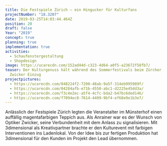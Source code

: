 ```yaml
---
title: Die Festspiele Zürich – ein Hingucker für Kulturfans
projectNumber: "18.3207"
date: 2019-03-25T14:03:44.464Z
position: 20
draft: false
Year: "2019"
concept: true
planning: true
implementation: true
activities:
  - Schaufenstergestaltung
  - Shopdesign
image: https://ucarecdn.com/152ad44d-c323-4d64-a0f5-a23672f58fb7/
teaser: Der Kulturgenuss hält während des Sommerfestivals beim Zürcher Optiker
  Zwicker Einzug
projectpictures:
  - https://ucarecdn.com/048224f2-7200-48ab-9a5f-314eb995989f/
  - https://ucarecdn.com/04284afb-e71b-4550-abc1-d2225e45dd3a/
  - https://ucarecdn.com/f3c4e2ec-a5f4-4cfc-bda2-b47bc6ded146/
  - https://ucarecdn.com/f7094ec8-7614-4409-9bf4-ef68e9e1b3e7/
---
```

Anlässlich der Festspiele Zürich legten die Veranstalter im Münsterhof einen auffällig magentafarbigen Teppich aus. Als Anrainer war es der Wunsch von Optiker Zwicker, seine Verbundenheit mit dem Anlass zu signalisieren. Mit 3dimensional als Kreativpartner brachte er den Kulturevent mit farbigen Interventionen ins Ladenlokal. Von der Idee bis zur fertigen Produktion hat 3dimensional für den Kunden im Projekt den Lead übernommen.
